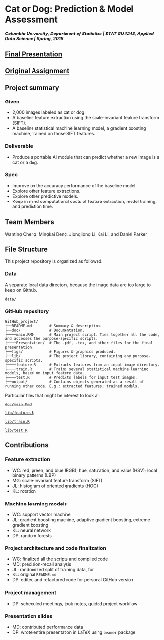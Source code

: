 # Cat or Dog: Prediction & Model Assessment

##### Columbia University, Department of Statistics | STAT GU4243,  Applied Data Science | Spring, 2018

## [Final Presentation](doc/Presentation/ADS_P2_G6_Presentation.pdf)

## [Original Assignment](doc/project2_desc.md)

## Project summary
### Given 
+ 2,000 images labeled as cat or dog.
+ A baseline feature extraction using the scale-invariant feature transform (SIFT).
+ A baseline statistical machine learning model, a gradient boosting machine, trained on those SIFT features.
### Deliverable
+ Produce a portable AI module that can predict whether a new image is a cat or a dog. 
### Spec
+ Improve on the accuracy performance of the baseline model.
+ Explore other feature extractions.
+ Explore other predictive models. 
+ Keep in mind computational costs of feature extraction, model training, and prediction time.

## Team Members
Wanting Cheng, Mingkai Deng, Jiongjiong Li, Kai Li, and Daniel Parker

## File Structure
This project repository is organized as followed.
### Data
A separate local data directory, because the image data are too large to keep on Github.
```
data/
```
### GitHub repository
```
GitHub_project/
├──README.md        # Summary & description.
├──doc/             # Documentation.
├────main.RMD       # Main project script. Ties together all the code, and accesses the purpose-specific scripts.
├────Presentation/  # The .pdf, .tex, and other files for the final presentation.
├──figs/            # Figures & graphics produced.
├──lib/             # The project library, containing any purpose-specific scripts.
├────feature.R      # Extracts features from an input image directory.
├────train.R        # Trains several statistical machine learning models, based on input feature data.
├────test.R         # Predicts labels for input test images.
├──output/          # Contains objects generated as a result of running other code. E.g.: extracted features; trained models.
```
Particular files that might be interest to look at:

[`doc/main.Rmd`](doc/main.Rmd) 

[`lib/feature.R`](lib/feature.R)

[`lib/train.R`](lib/train.R) 

[`lib/test.R`](lib/test.R) 

## Contributions
### Feature extraction
+ WC: red, green, and blue (RGB); hue, saturation, and value (HSV); local binary patterns (LBP)
+ MG: scale-invariant feature transform (SIFT)
+ JL: histogram of oriented gradients (HOG)
+ KL: rotation
### Machine learning models
+ WC: support vector machine
+ JL: gradient boosting machine, adaptive gradient boosting, extreme gradient boosting
+ KL: neural network
+ DP: random forests
### Project architecture and code finalization
+ WC: finalized all the scripts and compiled code
+ MD: precision-recall analysis
+ JL: randomized split of training data, for 
+ KL: original `README.md` 
+ DP: edited and refactored code for personal GitHub version
### Project management
+ DP: scheduled meetings, took notes, guided project workflow
### Presentation slides
+ MD: contributed performance data
+ DP: wrote entire presentation in LaTeX using `beamer` package
